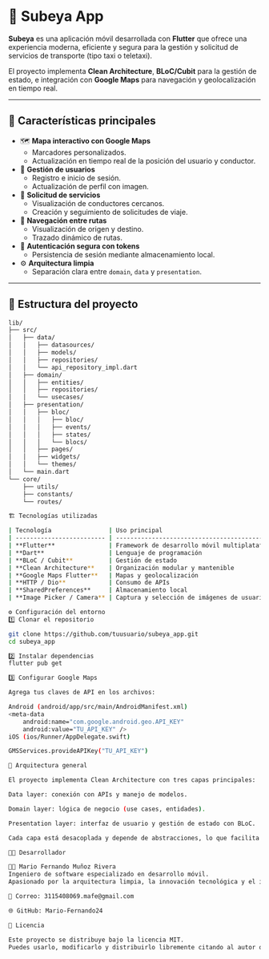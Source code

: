 # 🚖 Subeya App

**Subeya** es una aplicación móvil desarrollada con **Flutter** que ofrece una experiencia moderna, eficiente y segura para la gestión y solicitud de servicios de transporte (tipo taxi o teletaxi).  

El proyecto implementa **Clean Architecture**, **BLoC/Cubit** para la gestión de estado, e integración con **Google Maps** para navegación y geolocalización en tiempo real.

---

## 📱 Características principales

- 🗺️ **Mapa interactivo con Google Maps**
  - Marcadores personalizados.
  - Actualización en tiempo real de la posición del usuario y conductor.
- 👤 **Gestión de usuarios**
  - Registro e inicio de sesión.
  - Actualización de perfil con imagen.
- 🚕 **Solicitud de servicios**
  - Visualización de conductores cercanos.
  - Creación y seguimiento de solicitudes de viaje.
- 📍 **Navegación entre rutas**
  - Visualización de origen y destino.
  - Trazado dinámico de rutas.
- 🔐 **Autenticación segura con tokens**
  - Persistencia de sesión mediante almacenamiento local.
- ⚙️ **Arquitectura limpia**
  - Separación clara entre `domain`, `data` y `presentation`.

---

## 🧩 Estructura del proyecto

```bash
lib/
├── src/
│   ├── data/
│   │   ├── datasources/
│   │   ├── models/
│   │   ├── repositories/
│   │   └── api_repository_impl.dart
│   ├── domain/
│   │   ├── entities/
│   │   ├── repositories/
│   │   └── usecases/
│   ├── presentation/
│   │   ├── bloc/
│   │   │   ├── bloc/
│   │   │   ├── events/
│   │   │   ├── states/
│   │   │   └── blocs/
│   │   ├── pages/
│   │   ├── widgets/
│   │   └── themes/
│   └── main.dart
└── core/
    ├── utils/
    ├── constants/
    └── routes/

🏗️ Tecnologías utilizadas

| Tecnología                | Uso principal                                 |
| ------------------------- | --------------------------------------------- |
| **Flutter**               | Framework de desarrollo móvil multiplataforma |
| **Dart**                  | Lenguaje de programación                      |
| **BLoC / Cubit**          | Gestión de estado                             |
| **Clean Architecture**    | Organización modular y mantenible             |
| **Google Maps Flutter**   | Mapas y geolocalización                       |
| **HTTP / Dio**            | Consumo de APIs                               |
| **SharedPreferences**     | Almacenamiento local                          |
| **Image Picker / Camera** | Captura y selección de imágenes de usuario    |

⚙️ Configuración del entorno
1️⃣ Clonar el repositorio

git clone https://github.com/tuusuario/subeya_app.git
cd subeya_app

2️⃣ Instalar dependencias
flutter pub get

3️⃣ Configurar Google Maps

Agrega tus claves de API en los archivos:

Android (android/app/src/main/AndroidManifest.xml)
<meta-data
    android:name="com.google.android.geo.API_KEY"
    android:value="TU_API_KEY" />
iOS (ios/Runner/AppDelegate.swift)

GMSServices.provideAPIKey("TU_API_KEY")

🧠 Arquitectura general

El proyecto implementa Clean Architecture con tres capas principales:

Data layer: conexión con APIs y manejo de modelos.

Domain layer: lógica de negocio (use cases, entidades).

Presentation layer: interfaz de usuario y gestión de estado con BLoC.

Cada capa está desacoplada y depende de abstracciones, lo que facilita la mantenibilidad, escalabilidad y testeo del código.

🧑‍💻 Desarrollador

👨‍💻 Mario Fernando Muñoz Rivera
Ingeniero de software especializado en desarrollo móvil.
Apasionado por la arquitectura limpia, la innovación tecnológica y el impacto social del software.

📧 Correo: 3115408069.mafe@gmail.com

🌐 GitHub: Mario-Fernando24

🪪 Licencia

Este proyecto se distribuye bajo la licencia MIT.
Puedes usarlo, modificarlo y distribuirlo libremente citando al autor original.
